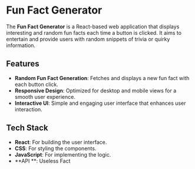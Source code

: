 # Fun Fact Generator

The **Fun Fact Generator** is a React-based web application that displays interesting and random fun facts each time a button is clicked. It aims to entertain and provide users with random snippets of trivia or quirky information.

## Features
- **Random Fun Fact Generation**: Fetches and displays a new fun fact with each button click.
- **Responsive Design**: Optimized for desktop and mobile views for a smooth user experience.
- **Interactive UI**: Simple and engaging user interface that enhances user interaction.

## Tech Stack
- **React**: For building the user interface.
- **CSS**: For styling the components.
- **JavaScript**: For implementing the logic.
- **API **: Useless Fact
